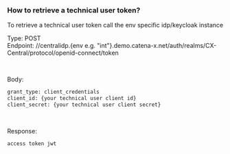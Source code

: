 ### How to retrieve a technical user token?

To retrieve a technical user token call the env specific idp/keycloak instance

Type: POST  
Endpoint: //centralidp.{env e.g. "int"}.demo.catena-x.net/auth/realms/CX-Central/protocol/openid-connect/token

<br>

Body:

```diff
grant_type: client_credentials
client_id: {your technical user client id}
client_secret: {your technical user client secret}
```

<br>

Response:

```diff
access token jwt
```

<br>
<br>
